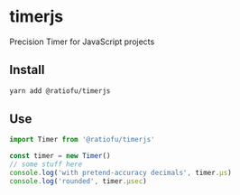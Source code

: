 # timerjs
Precision Timer for JavaScript projects

## Install
```bash
yarn add @ratiofu/timerjs
```

## Use
```javascript
import Timer from '@ratiofu/timerjs'

const timer = new Timer()
// some stuff here
console.log('with pretend-accuracy decimals', timer.µs)
console.log('rounded', timer.µsec)
```
